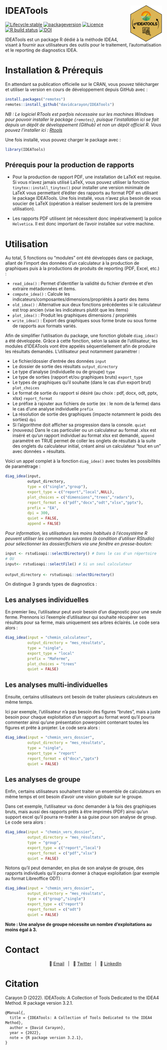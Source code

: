 
<!-- README.md is generated from README.Rmd. Please edit that file -->

# IDEATools <img src='man/figures/logo.png' align="right" width="20%" />

<!-- badges: start -->

[![Lifecycle:stable](https://img.shields.io/badge/lifecycle-stable-green.svg)](https://www.tidyverse.org/lifecycle/#maturing)
[![packageversion](https://img.shields.io/badge/Package%20version-3.2.1-green.svg?style=flat-square)](commits/master)
[![Licence](https://img.shields.io/badge/licence-GPL--3-blue.svg)](https://www.gnu.org/licenses/gpl-3.0.en.html)
[![R build
status](https://github.com/davidcarayon/IDEATools/workflows/R-CMD-check/badge.svg)](https://github.com/davidcarayon/IDEATools/actions)
[![DOI](https://zenodo.org/badge/191774507.svg)](https://zenodo.org/badge/latestdoi/191774507)

<!-- badges: end -->

IDEATools est un package R dédié à la méthode IDEA4, visant à fournir
aux utilisateurs des outils pour le traitement, l’automatisation et le
reporting de diagnostics IDEA.

# Installation & Prérequis

En attendant sa publication officielle sur le CRAN, vous pouvez
télécharger et utiliser la version en cours de développement depuis
GitHub avec :

``` r
install.packages("remotes")
remotes::install_github("davidcarayon/IDEATools")
```

*NB : Le logiciel RTools est parfois nécessaire sur les machines Windows
pour pouvoir installer le package `{remotes}`, puisque l’installation
ici se fait depuis un dépôt de développement (Github) et non un dépôt
officiel R. Vous pouvez l’installer ici :
[Rtools](https://cran.r-project.org/bin/windows/Rtools/)*

Une fois installé, vous pouvez charger le package avec :

``` r
library(IDEATools)
```

## Prérequis pour la production de rapports

-   Pour la production de rapport PDF, une installation de LaTeX est
    requise. Si vous n’avez jamais utilisé LaTeX, vous pouvez utiliser
    la fonction `tinytex::install_tinytex()` pour installer une version
    minimale de LaTeX vous permettant d’éditer des rapports au format
    PDF en utilisant le package IDEATools. Une fois installé, vous
    n’avez plus besoin de vous soucier de LaTeX (opération à réaliser
    seulement lors de la première utilisation).

-   Les rapports PDF utilisent (et nécessitent donc impérativement) la
    police `Helvetica`. Il est donc important de l’avoir installée sur
    votre machine.

# Utilisation

Au total, 5 fonctions ou “modules” ont été développés dans ce package,
allant de l’import des données d’un calculateur à la production de
graphiques puis à la productions de produits de reporting (PDF, Excel,
etc.) :

-   `read_idea()` : Permet d’identifier la validité du fichier d’entrée
    et d’en extraire métadonnées et items.
-   `compute_idea()` : Calcule les
    indicateurs/composantes/dimensions/propriétés à partir des items
-   `old_idea()` : Alternative aux deux fonctions précédentes si le
    calculateur est trop ancien (vise les indicateurs plutôt que les
    items)
-   `plot_idea()` : Produit les graphiques dimensions / propriétés
-   `write_idea()` : Export des graphiques sous forme brute ou sous
    forme de rapports aux formats variés.

Afin de simplifier l’utilisation du package, une fonction globale
`diag_idea()` a été développée. Grâce à cette fonction, selon la saisie
de l’utilisateur, les modules d’IDEATools vont être appelés
séquentiellement afin de produire les résultats demandés. L’utilisateur
peut notamment paramétrer :

-   Le fichier/dossier d’entrée des données `input`
-   Le dossier de sortie des résultats `output_directory`
-   Le type d’analyse (individuelle ou de groupe) `type`
-   Le type de sorties (rapport et/ou graphiques bruts) `export_type`
-   Le types de graphiques qu’il souhaite (dans le cas d’un export brut)
    `plot_choices`
-   Le format de sortie du rapport si désiré (au choix : pdf, docx, odt,
    pptx, xlsx) `report_format`
-   Le préfixe à rajouter aux fichiers de sortie (ex : le nom de la
    ferme) dans le cas d’une analyse individuelle `prefix`
-   La résolution de sortie des graphiques (impacte notamment le poids
    des sorties) `dpi`
-   Si l’algorithme doit afficher sa progression dans la console.
    `quiet`
-   (*nouveau*) Dans le cas particulier ou un calculateur au format
    .xlsx est inséré et qu’un rapport individuel au format xlsx est
    demandé, `append` paramétré en TRUE permet de coller les onglets de
    résultats à la suite des onglets du calculateur initial, créant
    ainsi un calculateur “tout en un” avec données + résultats.

Voici un appel complet à la fonction `diag_idea()` avec toutes les
possibilités de paramétrage :

``` r
diag_idea(input,
          output_directory,
          type = c("single","group"),
          export_type = c("report","local",NULL),
          plot_choices = c("dimensions","trees","radars"),
          report_format = c("pdf","docx","odt","xlsx","pptx"),
          prefix = "EA",
          dpi = 300,
          quiet = FALSE,
          append = FALSE)
```

*Pour information, les utilisateurs les moins habitués à l’écosystème R
peuvent utiliser les commandes suivantes (à condition d’utiliser
RStudio) pour sélectionner les dossier/fichiers via une fenêtre en
presse-bouton:*

``` r
input <- rstudioapi::selectDirectory() # Dans le cas d'un répertoire 
# OU
input<- rstudioapi::selectFile() # Si un seul calculateur

output_directory <- rstudioapi::selectDirectory()
```

On distingue 3 grands types de diagnostics :

## Les analyses individuelles

En premier lieu, l’utilisateur peut avoir besoin d’un diagnostic pour
une seule ferme. Prennons ici l’exemple d’utilisateur qui souhaite
récupérer ses résultats pour sa ferme, mais uniquement ses arbres
éclairés. Le code sera alors :

``` r
diag_idea(input = "chemin_calculateur",
          output_directory = "mes_résultats",
          type = "single",
          export_type = "local"
          prefix = "MaFerme",
          plot_choices = "trees"
          quiet = FALSE)
```

## Les analyses multi-individuelles

Ensuite, certains utilisateurs ont besoin de traiter plusieurs
calculateurs en même temps.

Ici par exemple, l’utilisateur n’a pas besoin des figures “brutes”, mais
a juste besoin pour chaque exploitation d’un rapport au format word
qu’il pourra commenter ainsi qu’une présentation powerpoint contenant
toutes les figures et prête à projeter. Le code sera alors :

``` r
diag_idea(input = "chemin_vers_dossier",
          output_directory = "mes_résultats",
          type = "single",
          export_type = "report"
          report_format = c("docx","pptx")
          quiet = FALSE)
```

## Les analyses de groupe

Enfin, certains utilisateurs souhaitent traiter un ensemble de
calculateurs en même temps et ont besoin d’avoir une vision globale sur
le groupe.

Dans cet exemple, l’utilisateur va donc demander à la fois des
graphiques bruts, mais aussi des rapports prêts à être imprimés (PDF)
ainsi qu’un support excel qu’il pourra re-traiter à sa guise pour son
analyse de group. Le code sera alors :

``` r
diag_idea(input = "chemin_vers_dossier",
          output_directory = "mes_résultats",
          type = "group",
          export_type = c("report","local")
          report_format = c("pdf","xlsx")
          quiet = FALSE)
```

Notons qu’il peut demander, en plus de son analyse de groupe, des
rapports individuels qu’il pourra donner à chaque exploitation (par
exemple au format Libreoffice ODT) :

``` r
diag_idea(input = "chemin_vers_dossier",
          output_directory = "mes_résultats",
          type = c("group","single")
          export_type = c("report")
          report_format = c("odt")
          quiet = FALSE)
```

**Note : Une analyse de groupe nécessite un nombre d’exploitations au
moins égal à 3.**

# Contact

<div align="center">

   :e-mail:
[Email](mailto:david.carayon@inrae.fr)   \|   :speech_balloon:
[Twitter](https://twitter.com/david_carayon)   \|   :necktie:
[LinkedIn](https://www.linkedin.com/in/carayon-david/)

<!--
Quick Link
-->

</div>

# Citation

Carayon D (2022). IDEATools: A Collection of Tools Dedicated to the
IDEA4 Method. R package version 3.2.1.

    @Manual{,
      title = {IDEATools: A Collection of Tools Dedicated to the IDEA4 Method},
      author = {David Carayon},
      year = {2022},
      note = {R package version 3.2.1},
    }
